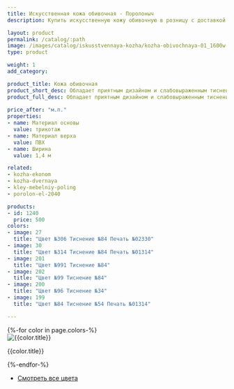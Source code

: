 ```yaml
---
title: Искусственная кожа обивочная - Поролоныч
description: Купить искусственную кожу обивочную в розницу с доставкой по Москве.

layout: product
permalink: /catalog/:path
image: /images/catalog/iskusstvennaya-kozha/kozha-obivochnaya-01_1600w.jpg
type: product

weight: 1
add_category: 

product_title: Кожа обивочная
product_short_desc: Обладает приятным дизайном и слабовыраженным тиснением. Высокая прочность и износостойкость.
product_full_desc: Обладает приятным дизайном и слабовыраженным тиснением. Высокая прочность и износостойкость.
        
price_after: "м.п."
properties:
- name: Материал основы
  value: трикотаж
- name: Материал верха
  value: ПВХ
- name: Ширина
  value: 1,4 м

related:
- kozha-ekonom
- kozha-dvernaya
- kley-mebelniy-poling
- porolon-el-2040

products:
- id: 1240
  price: 500
colors:
- image: 27
  title: "Цвет №306 Тиснение №84 Печать №02330"
- image: 30
  title: "Цвет №314 Тиснение №84 Печать №01314"
- image: 201
  title: "Цвет №991 Тиснение №84"
- image: 202
  title: "Цвет №99 Тиснение №84"
- image: 200
  title: "Цвет №96 Тиснение №34"
- image: 199
  title: "Цвет №84 Тиснение №54 Печать №01314"

---
```

<div class="items">
{%-for color in page.colors-%}
<div class="item">
<img class="image fit" loading="lazy" src="/images/kozha/{{color.image}}.jpg" alt="{{color.title}}" title="{{color.title}}"/>
<p>{{color.title}}</p>
</div>
{%-endfor-%}
</div>
<ul class="actions align-center">
<li>
<a href="/catalog/iskusstvennaya-kozha/katalog-cvetov-kozhi" class="button special">Смотреть все цвета</a>
</li>
</ul>
